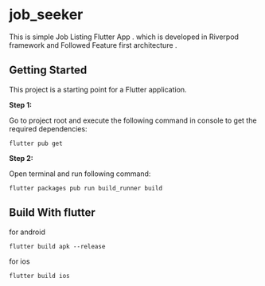 # job_seeker

This is simple Job Listing Flutter App . which is developed in Riverpod framework and Followed Feature first architecture . 


## Getting Started

This project is a starting point for a Flutter application.

**Step 1:**

Go to project root and execute the following command in console to get the required dependencies:

```
flutter pub get 

```
**Step 2:**

Open terminal and run following command:

```
flutter packages pub run build_runner build

```

## Build With flutter

for android

```
flutter build apk --release
```

for ios

```
flutter build ios

```


